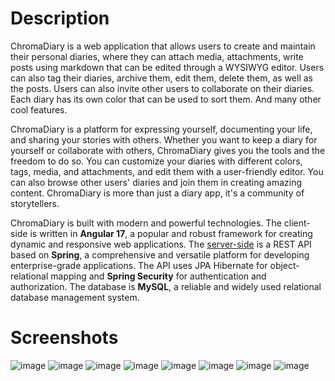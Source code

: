 # Description

ChromaDiary is a web application that allows users to create and maintain their personal diaries, where they can attach media, attachments, write posts using markdown that can be edited through a WYSIWYG editor. Users can also tag their diaries, archive them, edit them, delete them, as well as the posts. Users can also invite other users to collaborate on their diaries. Each diary has its own color that can be used to sort them. And many other cool features.

ChromaDiary is a platform for expressing yourself, documenting your life, and sharing your stories with others. Whether you want to keep a diary for yourself or collaborate with others, ChromaDiary gives you the tools and the freedom to do so. You can customize your diaries with different colors, tags, media, and attachments, and edit them with a user-friendly editor. You can also browse other users' diaries and join them in creating amazing content. ChromaDiary is more than just a diary app, it's a community of storytellers.

ChromaDiary is built with modern and powerful technologies. The client-side is written in **Angular 17**, a popular and robust framework for creating dynamic and responsive web applications. The [server-side](https://github.com/BnnQ/chroma-diary-server) is a REST API based on **Spring**, a comprehensive and versatile platform for developing enterprise-grade applications. The API uses JPA Hibernate for object-relational mapping and **Spring Security** for authentication and authorization. The database is **MySQL**, a reliable and widely used relational database management system.


# Screenshots

![image](https://github.com/BnnQ/chroma-diary-client/assets/115489239/0cb26ba9-3359-4b94-b970-5c89ba0555fe)
![image](https://github.com/BnnQ/chroma-diary-client/assets/115489239/2a7cba3f-3688-48ae-9818-c49fb6d94aff)
![image](https://github.com/BnnQ/chroma-diary-client/assets/115489239/f43f83f5-7bdd-4f6e-9b98-014f83e8aacb)
![image](https://github.com/BnnQ/chroma-diary-client/assets/115489239/96d7fcc2-b605-475d-8642-a2cc23634854)
![image](https://github.com/BnnQ/chroma-diary-client/assets/115489239/7f3e03fd-c3cf-4dd5-8ceb-46e24127c448)
![image](https://github.com/BnnQ/chroma-diary-client/assets/115489239/cb18bf7a-4d76-4c0c-9a3a-bf81c4b36103)
![image](https://github.com/BnnQ/chroma-diary-client/assets/115489239/4129dc1d-72e8-4d89-8ffd-0cb208239d1d)
![image](https://github.com/BnnQ/chroma-diary-client/assets/115489239/f9cf559c-af87-4de1-b260-9a8ff1ce77c4)
